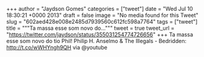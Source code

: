 
+++
author = "Jaydson Gomes"
categories = ["tweet"]
date = "Wed Jul 10 18:30:21 +0000 2013"
draft = false
image = "No media found for this Tweet"
slug = "602aed428e008e2485d7939560c612fc598a7764"
tags = ["tweet"]
title = """Ta massa esse som novo do..."""
tweet = true
tweet_url = "https://twitter.com/jaydson/status/355031254774726656"
+++
Ta massa esse som novo do tio Phil! Philip H. Anselmo &amp; The Illegals - Bedridden: http://t.co/wWHYngh9QH via @youtube
